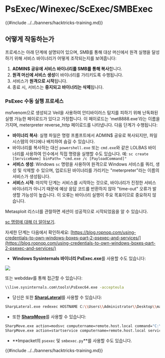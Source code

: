 # PsExec/Winexec/ScExec/SMBExec

{{#include ../../banners/hacktricks-training.md}}

## 어떻게 작동하는가

프로세스는 아래 단계에 설명되어 있으며, SMB를 통해 대상 머신에서 원격 실행을 달성하기 위해 서비스 바이너리가 어떻게 조작되는지를 보여줍니다:

1. **ADMIN$ 공유에 서비스 바이너리를 SMB를 통해 복사**합니다.
2. **원격 머신에 서비스 생성**이 바이너리를 가리키도록 수행됩니다.
3. 서비스가 **원격으로 시작**됩니다.
4. 종료 시, 서비스는 **중지되고 바이너리는 삭제**됩니다.

### **PsExec 수동 실행 프로세스**

msfvenom으로 생성되고 Veil을 사용하여 안티바이러스 탐지를 피하기 위해 난독화된 실행 가능한 페이로드가 있다고 가정합니다. 이 페이로드는 'met8888.exe'라는 이름을 가지며, meterpreter reverse_http 페이로드를 나타냅니다. 다음 단계가 수행됩니다:

- **바이너리 복사**: 실행 파일은 명령 프롬프트에서 ADMIN$ 공유로 복사되지만, 파일 시스템의 어디에나 배치하여 숨길 수 있습니다.
- 바이너리를 복사하는 대신 `powershell.exe` 또는 `cmd.exe`와 같은 LOLBAS 바이너리를 사용하여 인수에서 직접 명령을 실행할 수도 있습니다. 예: `sc create [ServiceName] binPath= "cmd.exe /c [PayloadCommand]"`
- **서비스 생성**: Windows `sc` 명령을 사용하여 원격으로 Windows 서비스를 쿼리, 생성 및 삭제할 수 있으며, 업로드된 바이너리를 가리키는 "meterpreter"라는 이름의 서비스가 생성됩니다.
- **서비스 시작**: 마지막 단계는 서비스를 시작하는 것으로, 바이너리가 진정한 서비스 바이너리가 아니기 때문에 예상 응답 코드를 반환하지 않아 "time-out" 오류가 발생할 가능성이 높습니다. 이 오류는 바이너리 실행이 주요 목표이므로 중요하지 않습니다.

Metasploit 리스너를 관찰하면 세션이 성공적으로 시작되었음을 알 수 있습니다.

[sc 명령에 대해 더 알아보기](https://technet.microsoft.com/en-us/library/bb490995.aspx).

자세한 단계는 다음에서 확인하세요: [https://blog.ropnop.com/using-credentials-to-own-windows-boxes-part-2-psexec-and-services/](https://blog.ropnop.com/using-credentials-to-own-windows-boxes-part-2-psexec-and-services/)

- **Windows Sysinternals 바이너리 PsExec.exe**를 사용할 수도 있습니다:

![](<../../images/image (928).png>)

또는 webddav를 통해 접근할 수 있습니다:
```bash
\\live.sysinternals.com\tools\PsExec64.exe -accepteula
```
- 당신은 또한 [**SharpLateral**](https://github.com/mertdas/SharpLateral)를 사용할 수 있습니다:
```bash
SharpLateral.exe redexec HOSTNAME C:\\Users\\Administrator\\Desktop\\malware.exe.exe malware.exe ServiceName
```
- 또한 [**SharpMove**](https://github.com/0xthirteen/SharpMove)를 사용할 수 있습니다:
```bash
SharpMove.exe action=modsvc computername=remote.host.local command="C:\windows\temp\payload.exe" amsi=true servicename=TestService
SharpMove.exe action=startservice computername=remote.host.local servicename=TestService
```
- **Impacket의 `psexec` 및 `smbexec.py`**를 사용할 수도 있습니다.


{{#include ../../banners/hacktricks-training.md}}
